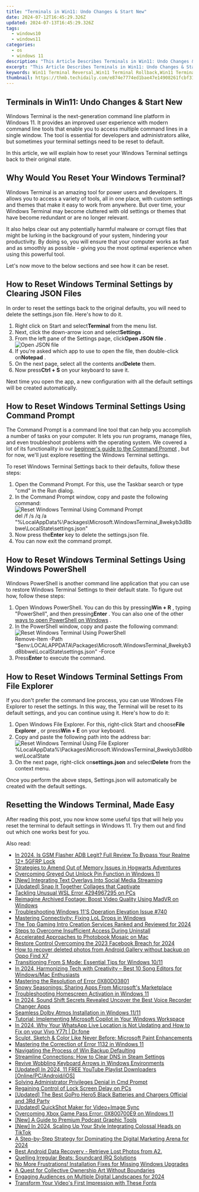 ```yaml
---
title: "Terminals in Win11: Undo Changes & Start New"
date: 2024-07-12T16:45:29.326Z
updated: 2024-07-13T16:45:29.326Z
tags:
  - windows10
  - windows11
categories:
  - os
  - windows 11
description: "This Article Describes Terminals in Win11: Undo Changes & Start New"
excerpt: "This Article Describes Terminals in Win11: Undo Changes & Start New"
keywords: Win11 Terminal Reversal,Win11 Terminal Rollback,Win11 Terminal Restore,Win11 Terminal Reset,New Terminal in Win11,Win11 Terminal Start Fresh,Win11 Terminal Undo Action
thumbnail: https://thmb.techidaily.com/e874e7774ed1bae47e14908261fcbf31de304eed1c8fec16cc5f931b201e9fca.jpg
---
```


## Terminals in Win11: Undo Changes & Start New

 Windows Terminal is the next-generation command line platform in Windows 11\. It provides an improved user experience with modern command line tools that enable you to access multiple command lines in a single window. The tool is essential for developers and administrators alike, but sometimes your terminal settings need to be reset to default.

 In this article, we will explain how to reset your Windows Terminal settings back to their original state.

## Why Would You Reset Your Windows Terminal?

 Windows Terminal is an amazing tool for power users and developers. It allows you to access a variety of tools, all in one place, with custom settings and themes that make it easy to work from anywhere. But over time, your Windows Terminal may become cluttered with old settings or themes that have become redundant or are no longer relevant.

 It also helps clear out any potentially harmful malware or corrupt files that might be lurking in the background of your system, hindering your productivity. By doing so, you will ensure that your computer works as fast and as smoothly as possible - giving you the most optimal experience when using this powerful tool.

 Let's now move to the below sections and see how it can be reset.

## How to Reset Windows Terminal Settings by Clearing JSON Files

 In order to reset the settings back to the original defaults, you will need to delete the settings.json file. Here's how to do it.

1. Right click on Start and select**Terminal** from the menu list.
2. Next, click the down-arrow icon and select**Settings** .
3. From the left pane of the Settings page, click**Open JSON file** .  
![Open JSON file](https://static1.makeuseofimages.com/wordpress/wp-content/uploads/2022/12/open-json-file.jpg)
4. If you're asked which app to use to open the file, then double-click on**Notepad** .
5. On the next page, select all the contents and**Delete** them.
6. Now press**Ctrl + S** on your keyboard to save it.

 Next time you open the app, a new configuration with all the default settings will be created automatically.

## How to Reset Windows Terminal Settings Using Command Prompt

 The Command Prompt is a command line tool that can help you accomplish a number of tasks on your computer. It lets you run programs, manage files, and even troubleshoot problems with the operating system. We covered a lot of its functionality in our [beginner's guide to the Command Prompt](https://www.makeuseof.com/tag/a-beginners-guide-to-the-windows-command-line/) , but for now, we'll just explore resetting the Windows Terminal settings.

 To reset Windows Terminal Settings back to their defaults, follow these steps:

1. Open the Command Prompt. For this, use the Taskbar search or type "cmd" in the Run dialog.
2. In the Command Prompt window, copy and paste the following command:  
![Reset Windows Terminal Using Command Prompt](https://static1.makeuseofimages.com/wordpress/wp-content/uploads/2022/12/reset-windows-terminal-using-command-prompt.jpg)  
del /f /s /q /a "%LocalAppData%\Packages\Microsoft.WindowsTerminal_8wekyb3d8bbwe\LocalState\settings.json"
3. Now press the**Enter** key to delete the settings.json file.
4. You can now exit the command prompt.

## How to Reset Windows Terminal Settings Using Windows PowerShell

 Windows PowerShell is another command line application that you can use to restore Windows Terminal Settings to their default state. To figure out how, follow these steps:

1. Open Windows PowerShell. You can do this by pressing**Win + R** , typing "PowerShell", and then pressing**Enter** . You can also one of the other [ways to open PowerShell on Windows](https://www.makeuseof.com/windows-open-command-prompt-powershell/) .
2. In the PowerShell window, copy and paste the following command:  
![Reset Windows Terminal Using PowerShell](https://static1.makeuseofimages.com/wordpress/wp-content/uploads/2022/12/reset-windows-terminal-using-powershell.jpg)  
Remove-Item -Path "$env:LOCALAPPDATA\Packages\Microsoft.WindowsTerminal_8wekyb3d8bbwe\LocalState\settings.json" -Force
3. Press**Enter** to execute the command.

## How to Reset Windows Terminal Settings From File Explorer

 If you don't prefer the command line process, you can use Windows File Explorer to reset the settings. In this way, the Terminal will be reset to its default settings, and you can continue using it. Here's how to do it:

1. Open Windows File Explorer. For this, right-click Start and choose**File Explorer** , or press**Win + E** on your keyboard.
2. Copy and paste the following path into the address bar:  
![Reset Windows Terminal Using File Explorer](https://static1.makeuseofimages.com/wordpress/wp-content/uploads/2022/12/reset-windows-terminal-using-file-explorer.jpg)  
%LocalAppData%\Packages\Microsoft.WindowsTerminal_8wekyb3d8bbwe\LocalState
3. On the next page, right-click on**settings.json** and select**Delete** from the context menu.

 Once you perform the above steps, Settings.json will automatically be created with the default settings.

## Resetting the Windows Terminal, Made Easy

 After reading this post, you now know some useful tips that will help you reset the terminal to default settings in Windows 11\. Try them out and find out which one works best for you.


<ins class="adsbygoogle"
     style="display:block"
     data-ad-format="autorelaxed"
     data-ad-client="ca-pub-7571918770474297"
     data-ad-slot="1223367746"></ins>



<ins class="adsbygoogle"
     style="display:block"
     data-ad-client="ca-pub-7571918770474297"
     data-ad-slot="8358498916"
     data-ad-format="auto"
     data-full-width-responsive="true"></ins>



<span class="atpl-alsoreadstyle">Also read:</span>
<div><ul>
<li><a href="https://android-frp.techidaily.com/in-2024-is-gsm-flasher-adb-legit-full-review-to-bypass-your-realme-12plus-5gfrp-lock-by-drfone-android/"><u>In 2024, Is GSM Flasher ADB Legit? Full Review To Bypass Your Realme 12+ 5GFRP Lock</u></a></li>
<li><a href="https://win11-tips.techidaily.com/strategies-to-amend-out-of-memory-issues-in-hogwarts-adventures/"><u>Strategies to Amend Out of Memory Issues in Hogwarts Adventures</u></a></li>
<li><a href="https://win11-tips.techidaily.com/overcoming-greyed-out-unlock-pin-function-in-windows-11/"><u>Overcoming Greyed Out Unlock Pin Function in Windows 11</u></a></li>
<li><a href="https://instagram-videos.techidaily.com/new-integrating-text-overlays-into-social-media-streaming/"><u>[New] Integrating Text Overlays Into Social Media Streaming</u></a></li>
<li><a href="https://extra-skills.techidaily.com/updated-snap-it-together-collages-that-captivate/"><u>[Updated] Snap It Together  Collages that Captivate</u></a></li>
<li><a href="https://win11-tips.techidaily.com/tackling-unusual-wsl-error-4294967295-on-pcs/"><u>Tackling Unusual WSL Error 4294967295 on PCs</u></a></li>
<li><a href="https://win11-tips.techidaily.com/reimagine-archived-footage-boost-video-quality-using-madvr-on-windows/"><u>Reimagine Archived Footage: Boost Video Quality Using MadVR on Windows</u></a></li>
<li><a href="https://win11-tips.techidaily.com/troubleshooting-windows-11s-operation-elevation-issue-740/"><u>Troubleshooting Windows 11'S Operation Elevation Issue #740</u></a></li>
<li><a href="https://win11-tips.techidaily.com/mastering-connectivity-fixing-lol-drops-in-windows/"><u>Mastering Connectivity: Fixing LoL Drops in Windows</u></a></li>
<li><a href="https://ai-driven-video-production.techidaily.com/the-top-gaming-intro-creation-services-ranked-and-reviewed-for-2024/"><u>The Top Gaming Intro Creation Services Ranked and Reviewed for 2024</u></a></li>
<li><a href="https://win11-tips.techidaily.com/steps-to-overcome-insufficient-access-during-uninstall/"><u>Steps to Overcome Insufficient Access During Uninstall</u></a></li>
<li><a href="https://extra-hints.techidaily.com/accelerated-approaches-to-photobook-mosaic-on-mac/"><u>Accelerated Approaches to Photobook Mosaic on Mac</u></a></li>
<li><a href="https://facebook-video-recording.techidaily.com/restore-control-overcoming-the-2023-facebook-breach-for-2024/"><u>Restore Control  Overcoming the 2023 Facebook Breach for 2024</u></a></li>
<li><a href="https://blog-min.techidaily.com/how-to-recover-deleted-photos-from-android-gallery-without-backup-on-oppo-find-x7-by-stellar-photo-recovery-android-mobile-photo-recover/"><u>How to recover deleted photos from Android Gallery without backup on Oppo Find X7</u></a></li>
<li><a href="https://win11-tips.techidaily.com/transitioning-from-s-mode-essential-tips-for-windows-1011/"><u>Transitioning From S Mode: Essential Tips for Windows 10/11</u></a></li>
<li><a href="https://audio-editing.techidaily.com/in-2024-harmonizing-tech-with-creativity-best-10-song-editors-for-windowsmac-enthusiasts/"><u>In 2024, Harmonizing Tech with Creativity – Best 10 Song Editors for Windows/Mac Enthusiasts</u></a></li>
<li><a href="https://win11-tips.techidaily.com/mastering-the-resolution-of-error-0x80d03801/"><u>Mastering the Resolution of Error 0X80D03801</u></a></li>
<li><a href="https://win11-tips.techidaily.com/snowy-seasonings-sharing-apps-from-microsofts-marketplace/"><u>Snowy Seasonings: Sharing Apps From Microsoft's Marketplace</u></a></li>
<li><a href="https://win11-tips.techidaily.com/troubleshooting-homescreen-activation-in-windows-11/"><u>Troubleshooting Homescreen Activation in Windows 11</u></a></li>
<li><a href="https://screen-recording.techidaily.com/in-2024-sound-shift-secrets-revealed-uncover-the-best-voice-recorder-changer-apps/"><u>In 2024, Sound Shift Secrets Revealed  Uncover the Best Voice Recorder Changer Apps</u></a></li>
<li><a href="https://win11-tips.techidaily.com/seamless-dolby-atmos-installation-in-windows-1111/"><u>Seamless Dolby Atmos Installation in Windows 11/11</u></a></li>
<li><a href="https://win11-tips.techidaily.com/tutorial-implementing-microsoft-copilot-in-your-windows-workspace/"><u>Tutorial: Implementing Microsoft Copilot in Your Windows Workspace</u></a></li>
<li><a href="https://location-social.techidaily.com/in-2024-why-your-whatsapp-live-location-is-not-updating-and-how-to-fix-on-your-vivo-y77t-drfone-by-drfone-virtual-android/"><u>In 2024, Why Your WhatsApp Live Location is Not Updating and How to Fix on your Vivo Y77t | Dr.fone</u></a></li>
<li><a href="https://win11-tips.techidaily.com/sculpt-sketch-and-color-like-never-before-microsoft-paint-enhancements/"><u>Sculpt, Sketch & Color Like Never Before: Microsoft Paint Enhancements</u></a></li>
<li><a href="https://win11-tips.techidaily.com/mastering-the-correction-of-error-1132-in-windows-11/"><u>Mastering the Correction of Error 1132 in Windows 11</u></a></li>
<li><a href="https://win11-tips.techidaily.com/navigating-the-process-of-win-backup-defaulting/"><u>Navigating the Process of Win Backup Defaulting</u></a></li>
<li><a href="https://win11-tips.techidaily.com/streamline-connections-how-to-clear-dns-in-steam-settings/"><u>Streamline Connections: How to Clear DNS in Steam Settings</u></a></li>
<li><a href="https://win11-tips.techidaily.com/revive-wobbling-keyboard-arrows-in-windows-environments/"><u>Revive Wobbling Keyboard Arrows in Windows Environments</u></a></li>
<li><a href="https://facebook-video-footage.techidaily.com/updated-in-2024-11-free-youtube-playlist-downloaders-onlinepcandroidios/"><u>[Updated] In 2024, 11 FREE YouTube Playlist Downloaders [Online/PC/Android/iOS]</u></a></li>
<li><a href="https://win11-tips.techidaily.com/solving-administrator-privileges-denial-in-cmd-prompt/"><u>Solving Administrator Privileges Denial in Cmd Prompt</u></a></li>
<li><a href="https://win11-tips.techidaily.com/regaining-control-of-lock-screen-delay-on-pcs/"><u>Regaining Control of Lock Screen Delay on PCs</u></a></li>
<li><a href="https://some-approaches.techidaily.com/updated-the-best-gopro-hero5-black-batteries-and-chargers-official-and-3rd-party/"><u>[Updated] The Best GoPro Hero5 Black Batteries and Chargers  Official and 3Rd Party</u></a></li>
<li><a href="https://article-tips.techidaily.com/updated-quickshot-maker-for-videoplusimage-sync/"><u>[Updated] QuickShot Maker for Video+Image Sync</u></a></li>
<li><a href="https://win11-tips.techidaily.com/overcoming-xbox-game-pass-error-0x800700e9-on-windows-11/"><u>Overcoming Xbox Game Pass Error: 0X800700E9 on Windows 11</u></a></li>
<li><a href="https://extra-tips.techidaily.com/new-a-guide-to-premium-podcast-graphic-tools/"><u>[New] A Guide to Premium Podcast Graphic Tools</u></a></li>
<li><a href="https://tiktok-clips.techidaily.com/new-in-2024-scaling-up-your-style-integrating-colossal-heads-on-tiktok/"><u>[New] In 2024, Scaling Up Your Style  Integrating Colossal Heads on TikTok</u></a></li>
<li><a href="https://extra-lessons.techidaily.com/a-step-by-step-strategy-for-dominating-the-digital-marketing-arena-for-2024/"><u>A Step-by-Step Strategy for Dominating the Digital Marketing Arena for 2024</u></a></li>
<li><a href="https://phone-solutions.techidaily.com/best-android-data-recovery-retrieve-lost-photos-from-a2-by-fonelab-android-recover-photos/"><u>Best Android Data Recovery - Retrieve Lost Photos from A2.</u></a></li>
<li><a href="https://win11-tips.techidaily.com/quelling-irregular-beats-soundcard-irq-solutions/"><u>Quelling Irregular Beats: Soundcard IRQ Solutions</u></a></li>
<li><a href="https://win11-tips.techidaily.com/no-more-frustrations-installation-fixes-for-missing-windows-upgrades/"><u>No More Frustrations! Installation Fixes for Missing Windows Upgrades</u></a></li>
<li><a href="https://extra-lessons.techidaily.com/a-quest-for-collective-ownership-art-without-boundaries/"><u>A Quest for Collective Ownership  Art Without Boundaries</u></a></li>
<li><a href="https://youtube-video-recordings.techidaily.com/engaging-audiences-on-multiple-digital-landscapes-for-2024/"><u>Engaging Audiences on Multiple Digital Landscapes for 2024</u></a></li>
<li><a href="https://youtube-video-recordings.techidaily.com/transform-your-videos-first-impression-with-these-fonts/"><u>Transform Your Video's First Impression with These Fonts</u></a></li>
</ul></div>
